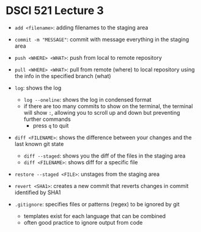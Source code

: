 # DSCI 521 Lecture 3

- `add <filename>`: adding filenames to the staging area
- `commit -m "MESSAGE"`: commit with message everything in the staging area 
- `push <WHERE> <WHAT>`: push from local to remote repository
- `pull <WHERE> <WHAT>`: pull from remote (where) to local repository using the info in the specified branch (what)

- `log`: shows the log
    - `log --oneline`: shows the log in condensed format
    - if there are too many commits to show on the terminal, the terminal will show `:`, allowing you to scroll up and down but preventing further commands
        - press `q` to quit

- `diff <FILENAME>`: shows the difference between your changes and the last known git state
    - `diff --staged`: shows you the diff of the files in the staging area
    - `diff <FILENAME>`: shows diff for a specific file

- `restore --staged <FILE>`: unstages <FILE> from the staging area

- `revert <SHA1>`: creates a new commit that reverts changes in commit identified by SHA1

- `.gitignore`: specifies files or patterns (regex) to be ignored by git
    - templates exist for each language that can be combined
    - often good practice to ignore output from code
